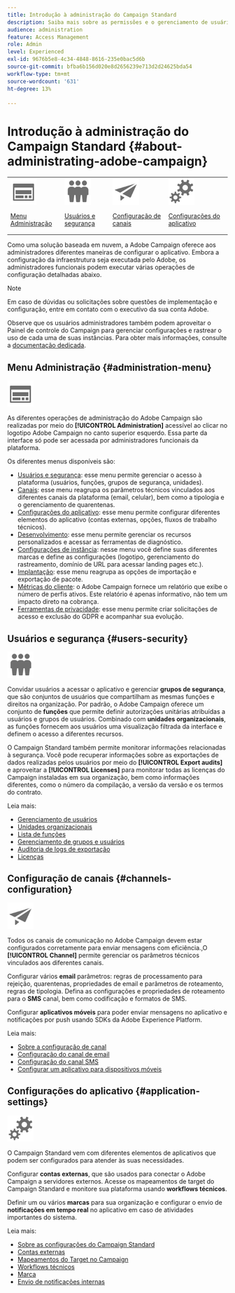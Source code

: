 ```yaml
---
title: Introdução à administração do Campaign Standard
description: Saiba mais sobre as permissões e o gerenciamento de usuários, as diretrizes de monitoramento, as configurações específicas por canal e as diretrizes de configuração do aplicativo
audience: administration
feature: Access Management
role: Admin
level: Experienced
exl-id: 9676b5e8-4c34-4848-8616-235e0bac5d6b
source-git-commit: bfba6b156d020e8d2656239e713d2d24625bda54
workflow-type: tm+mt
source-wordcount: '631'
ht-degree: 13%

---
```


# Introdução à administração do Campaign Standard {#about-administrating-adobe-campaign}

<table>
<tr><td><img src="assets/do-not-localize/icon_menu.svg" width="60px"><p><a href="#administration-menu">Menu Administração</a></p></td>
<td><img src="assets/do-not-localize/icon_users.svg" width="60px"><p><a href="#users-security">Usuários e segurança</a></p></td>
<td><img src="assets/do-not-localize/icon_channels.svg" width="60px"><p><a href="#channels-configuration">Configuração de canais</a></p></td>
<td><img src="assets/do-not-localize/icon_settings.svg" width="60px"><p><a href="#application-settings">Configurações do aplicativo</a></p></td></tr>
</table>

Como uma solução baseada em nuvem, a Adobe Campaign oferece aos administradores diferentes maneiras de configurar o aplicativo. Embora a configuração da infraestrutura seja executada pelo Adobe, os administradores funcionais podem executar várias operações de configuração detalhadas abaixo.

>[!NOTE]
>
>Em caso de dúvidas ou solicitações sobre questões de implementação e configuração, entre em contato com o executivo da sua conta Adobe.

Observe que os usuários administradores também podem aproveitar o Painel de controle do Campaign para gerenciar configurações e rastrear o uso de cada uma de suas instâncias. Para obter mais informações, consulte a [documentação dedicada](https://experienceleague.adobe.com/docs/control-panel/using/control-panel-home.html?lang=pt-BR).

## Menu Administração {#administration-menu}

<img src="assets/do-not-localize/icon_menu.svg" width="60px">

As diferentes operações de administração do Adobe Campaign são realizadas por meio do **[!UICONTROL Administration]** acessível ao clicar no logotipo Adobe Campaign no canto superior esquerdo. Essa parte da interface só pode ser acessada por administradores funcionais da plataforma.

Os diferentes menus disponíveis são:

* [Usuários e segurança](../../administration/using/about-access-management.md): esse menu permite gerenciar o acesso à plataforma (usuários, funções, grupos de segurança, unidades).
* [Canais](../../administration/using/about-channel-configuration.md): esse menu reagrupa os parâmetros técnicos vinculados aos diferentes canais da plataforma (email, celular), bem como a tipologia e o gerenciamento de quarentenas.
* [Configurações do aplicativo](../../administration/using/external-accounts.md): esse menu permite configurar diferentes elementos do aplicativo (contas externas, opções, fluxos de trabalho técnicos).
* [Desenvolvimento](../../developing/using/data-model-concepts.md): esse menu permite gerenciar os recursos personalizados e acessar as ferramentas de diagnóstico.
* [Configurações de instância](../../administration/using/branding.md): nesse menu você define suas diferentes marcas e define as configurações (logotipo, gerenciamento do rastreamento, domínio de URL para acessar landing pages etc.).
* [Implantação](../../automating/using/managing-packages.md): esse menu reagrupa as opções de importação e exportação de pacote.
* [Métricas do cliente](../../audiences/using/active-profiles.md): o Adobe Campaign fornece um relatório que exibe o número de perfis ativos. Este relatório é apenas informativo, não tem um impacto direto na cobrança.
* [Ferramentas de privacidade](../../start/using/privacy-management.md): esse menu permite criar solicitações de acesso e exclusão do GDPR e acompanhar sua evolução.

## Usuários e segurança {#users-security}

<img src="assets/do-not-localize/icon_users.svg"  width="60px">

Convidar usuários a acessar o aplicativo e gerenciar **grupos de segurança**, que são conjuntos de usuários que compartilham as mesmas funções e direitos na organização. Por padrão, o Adobe Campaign oferece um conjunto de **funções** que permite definir autorizações unitárias atribuídas a usuários e grupos de usuários. Combinado com **unidades organizacionais**, as funções fornecem aos usuários uma visualização filtrada da interface e definem o acesso a diferentes recursos.

O Campaign Standard também permite monitorar informações relacionadas à segurança. Você pode recuperar informações sobre as exportações de dados realizadas pelos usuários por meio do **[!UICONTROL Export audits]** e aproveitar a **[!UICONTROL Licenses]** para monitorar todas as licenças do Campaign instaladas em sua organização, bem como informações diferentes, como o número da compilação, a versão da versão e os termos do contrato.

Leia mais:

* [Gerenciamento de usuários](../../administration/using/users-management.md)
* [Unidades organizacionais](../../administration/using/organizational-units.md)
* [Lista de funções](../../administration/using/list-of-roles.md)
* [Gerenciamento de grupos e usuários](../../administration/using/managing-groups-and-users.md)
* [Auditoria de logs de exportação](../../administration/using/auditing-export-logs.md)
* [Licenças](../../administration/using/licenses.md)

## Configuração de canais {#channels-configuration}

<img src="assets/do-not-localize/icon_channels.svg" width="60px">

Todos os canais de comunicação no Adobe Campaign devem estar configurados corretamente para enviar mensagens com eficiência.,O **[!UICONTROL Channel]**  permite gerenciar os parâmetros técnicos vinculados aos diferentes canais.

Configurar vários **email** parâmetros: regras de processamento para rejeição, quarentenas, propriedades de email e parâmetros de roteamento, regras de tipologia. Defina as configurações e propriedades de roteamento para o **SMS** canal, bem como codificação e formatos de SMS.

Configurar **aplicativos móveis** para poder enviar mensagens no aplicativo e notificações por push usando SDKs da Adobe Experience Platform.

Leia mais:

* [Sobre a configuração de canal](../../administration/using/about-channel-configuration.md)
* [Configuração do canal de email](../../administration/using/configuring-email-channel.md)
* [Configuração do canal SMS](../../administration/using/configuring-sms-channel.md)
* [Configurar um aplicativo para dispositivos móveis](../../administration/using/configuring-a-mobile-application.md)

## Configurações do aplicativo {#application-settings}

<img src="assets/do-not-localize/icon_settings.svg" width="60px">

O Campaign Standard vem com diferentes elementos de aplicativos que podem ser configurados para atender às suas necessidades.

Configurar **contas externas**, que são usados para conectar o Adobe Campaign a servidores externos. Acesse os mapeamentos de target do Campaign Standard e monitore sua plataforma usando **workflows técnicos**.

Definir um ou vários **marcas** para sua organização e configurar o envio de **notificações em tempo real** no aplicativo em caso de atividades importantes do sistema.

Leia mais:

* [Sobre as configurações do Campaign Standard](../../administration/using/about-campaign-standard-settings.md)
* [Contas externas](../../administration/using/external-accounts.md)
* [Mapeamentos do Target no Campaign](../../administration/using/target-mappings-in-campaign.md)
* [Workflows técnicos](../../administration/using/technical-workflows.md)
* [Marca](../../administration/using/branding.md)
* [Envio de notificações internas](../../administration/using/sending-internal-notifications.md)
